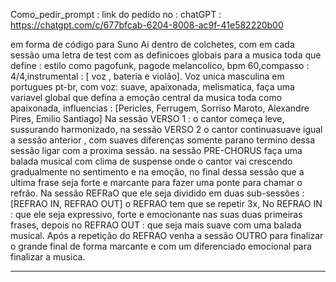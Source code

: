 
Como_pedir_prompt :
link do pedido no : chatGPT : https://chatgpt.com/c/677bfcab-6204-8008-ac9f-41e582220b00

em forma de código para Suno Ai dentro de colchetes, com em cada sessão uma letra de test com as definicoes globais para a musica toda que define :  estilo como pagofunk, pagode melancolico, bpm 60,compasso : 4/4,instrumental : [ voz , bateria e violão]. Voz unica masculina em portugues pt-br, com voz: suave, apaixonada, melismatica, faça uma variavel global que defina a emoção central da musica toda como apaixonada, influencias : [Pericles, Ferrugem, Sorriso Maroto, Alexandre Pires, Emilio Santiago]
Na sessão VERSO 1 : o cantor começa leve, sussurando harmonizado, na sessão VERSO 2 o cantor continuasuave igual a sessão anterior , com suaves diferenças somente parano termino dessa sessão ligar com a proxima sessão.
na sessão PRE-CHORUS faça uma balada musical com clima de suspense onde o cantor vai crescendo gradualmente no sentimento e na emoção, no final dessa sessão que a ultima frase seja forte e marcante para fazer uma ponte para chamar o refrão.
Na sessão REFRaO que ele seja dividido em duas sub-sessões :[REFRAO IN, REFRAO OUT]
o REFRAO  tem que se repetir 3x,
No REFRAO IN : que ele seja expressivo, forte e emocionante nas suas duas primeiras frases, depois no REFRAO OUT : que seja mais suave com uma balada musical.
Após a repetição do REFRAO venha a sessão OUTRO para finalizar o grande final de forma marcante e com um diferenciado emocional para finalizar a musica.

---
